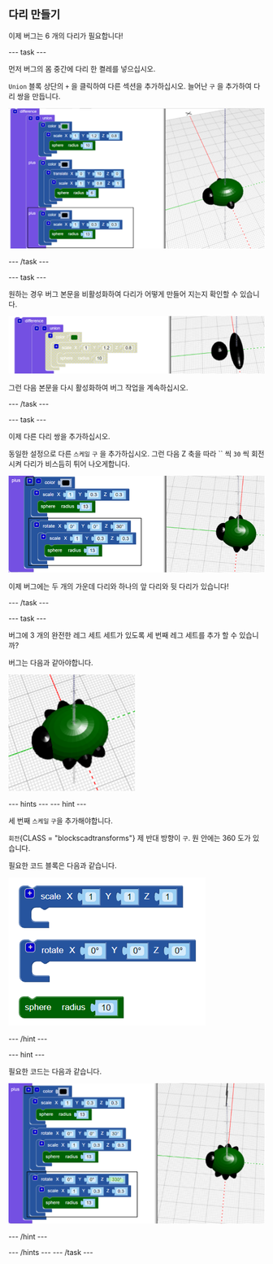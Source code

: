 ## 다리 만들기

이제 버그는 6 개의 다리가 필요합니다!

--- task ---

먼저 버그의 몸 중간에 다리 한 켤레를 넣으십시오.

`Union` 블록 상단의 `+` 을 클릭하여 다른 섹션을 추가하십시오. 늘어난 `구` 을 추가하여 다리 쌍을 만듭니다.

![스크린샷](images/bug-legs-middle-annotated.png)

--- /task ---

--- task ---

원하는 경우 버그 본문을 비활성화하여 다리가 어떻게 만들어 지는지 확인할 수 있습니다.

![스크린샷](images/bug-legs-disable.png)

그런 다음 본문을 다시 활성화하여 버그 작업을 계속하십시오.

--- /task ---

--- task ---

이제 다른 다리 쌍을 추가하십시오.

동일한 설정으로 다른 `스케일` `구` 을 추가하십시오. 그런 다음 Z 축을 따라 `` 씩 `30` 씩 회전시켜 다리가 비스듬히 튀어 나오게합니다.

![스크린샷](images/bug-legs-2-annotated.png)

이제 버그에는 두 개의 가운데 다리와 하나의 앞 다리와 뒷 다리가 있습니다!

--- /task ---

--- task ---

버그에 3 개의 완전한 레그 세트 세트가 있도록 세 번째 레그 세트를 추가 할 수 있습니까?

버그는 다음과 같아야합니다.

![스크린샷](images/bug-finished.png)

--- hints --- --- hint ---

세 번째 `스케일` `구`을 추가해야합니다.

`회전`{CLASS = "blockscadtransforms"} 제 반대 방향이 `구`. 원 안에는 360 도가 있습니다.

필요한 코드 블록은 다음과 같습니다.

![스크린샷](images/bug-legs-blocks.png)

--- /hint ---

--- hint ---

필요한 코드는 다음과 같습니다.

![스크린샷](images/bug-legs-3-annotated.png)

--- /hint ---

--- /hints --- --- /task ---